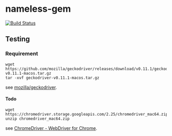 # nameless-gem

[![Build Status](https://travis-ci.org/atomnook/nameless-gem.svg?branch=master)](https://travis-ci.org/atomnook/nameless-gem)

## Testing
### Requirement
```
wget https://github.com/mozilla/geckodriver/releases/download/v0.11.1/geckodriver-v0.11.1-macos.tar.gz
tar -xvf geckodriver-v0.11.1-macos.tar.gz
```

see [mozilla/geckodriver](https://github.com/mozilla/geckodriver/releases).

#### Todo
```
wget https://chromedriver.storage.googleapis.com/2.25/chromedriver_mac64.zip
unzip chromedriver_mac64.zip
```

see [ChromeDriver - WebDriver for Chrome](https://sites.google.com/a/chromium.org/chromedriver/home).
